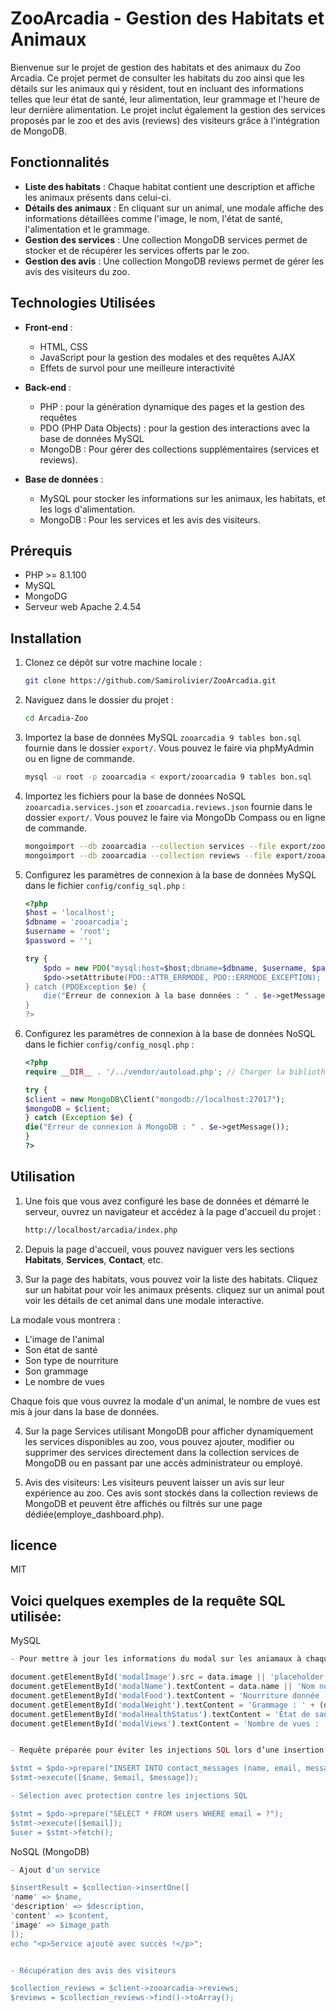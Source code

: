 # ZooArcadia - Gestion des Habitats et Animaux

Bienvenue sur le projet de gestion des habitats et des animaux du Zoo Arcadia. Ce projet permet de consulter les habitats du zoo ainsi que les détails sur les animaux qui y résident, tout en incluant des informations telles que leur état de santé, leur alimentation, leur grammage et l'heure de leur dernière alimentation. Le projet inclut également la gestion des services proposés par le zoo et des avis (reviews) des visiteurs grâce à l'intégration de MongoDB.

## Fonctionnalités

- **Liste des habitats** : Chaque habitat contient une description et affiche les animaux présents dans celui-ci.
- **Détails des animaux** : En cliquant sur un animal, une modale affiche des informations détaillées comme l'image, le nom, l'état de santé, l'alimentation et le grammage.
- **Gestion des services** : Une collection MongoDB services permet de stocker et de récupérer les services offerts par le zoo.
- **Gestion des avis** : Une collection MongoDB reviews permet de gérer les avis des visiteurs du zoo.
  
## Technologies Utilisées

- **Front-end** :
  - HTML, CSS
  - JavaScript pour la gestion des modales et des requêtes AJAX
  - Effets de survol pour une meilleure interactivité
    
- **Back-end** :
  - PHP : pour la génération dynamique des pages et la gestion des requêtes
  - PDO (PHP Data Objects) : pour la gestion des interactions avec la base de données MySQL
  - MongoDB : Pour gérer des collections supplémentaires (services et reviews).
    
- **Base de données** :
  - MySQL pour stocker les informations sur les animaux, les habitats, et les logs d'alimentation.
  - MongoDB : Pour les services et les avis des visiteurs.

## Prérequis

- PHP >= 8.1.100
- MySQL
- MongoDG
- Serveur web Apache 2.4.54

## Installation

1. Clonez ce dépôt sur votre machine locale :

    ```bash
    git clone https://github.com/Samirolivier/ZooArcadia.git
    ```

2. Naviguez dans le dossier du projet :

    ```bash
    cd Arcadia-Zoo
    ```

3. Importez la base de données MySQL `zooarcadia 9 tables bon.sql` fournie dans le dossier `export/`. Vous pouvez le faire via phpMyAdmin ou en ligne de commande.

    ```bash
    mysql -u root -p zooarcadia < export/zooarcadia 9 tables bon.sql
    ```

4. Importez les fichiers pour la base de données NoSQL `zooarcadia.services.json` et `zooarcadia.reviews.json` fournie dans le dossier `export/`. Vous pouvez le faire via MongoDb Compass ou en ligne de commande.

    ```bash
    mongoimport --db zooarcadia --collection services --file export/zooarcadia.services.json --jsonArray
    mongoimport --db zooarcadia --collection reviews --file export/zooarcadia.reviews.json --jsonArray
    ```

5. Configurez les paramètres de connexion à la base de données MySQL dans le fichier `config/config_sql.php` :

    ```php
    <?php
    $host = 'localhost';
    $dbname = 'zooarcadia';
    $username = 'root';
    $password = '';

    try {
        $pdo = new PDO("mysql:host=$host;dbname=$dbname, $username, $password);
        $pdo->setAttribute(PDO::ATTR_ERRMODE, PDO::ERRMODE_EXCEPTION);
    } catch (PDOException $e) {
        die("Erreur de connexion à la base données : " . $e->getMessage());
    }
    ?>

6. Configurez les paramètres de connexion à la base de données NoSQL dans le fichier `config/config_nosql.php` :

    ```php
    <?php
    require __DIR__ . '/../vendor/autoload.php'; // Charger la bibliothèque MongoDB via Composer
    
    try {
    $client = new MongoDB\Client("mongodb://localhost:27017");
    $mongoDB = $client;
    } catch (Exception $e) {
    die("Erreur de connexion à MongoDB : " . $e->getMessage());
    }
    ?>


## Utilisation

1. Une fois que vous avez configuré les base de données et démarré le serveur, ouvrez un navigateur et accédez à la page d'accueil du projet :

    ```bash
    http://localhost/arcadia/index.php
    ```

2. Depuis la page d'accueil, vous pouvez naviguer vers les sections **Habitats**, **Services**, **Contact**, etc.

3. Sur la page des habitats, vous pouvez voir la liste des habitats. Cliquez sur un habitat pour voir les animaux présents. cliquez sur un animal pout voir les détails de cet animal dans une modale interactive.

La modale vous montrera :
   - L'image de l'animal
   - Son état de santé
   - Son type de nourriture
   - Son grammage
   - Le nombre de vues

Chaque fois que vous ouvrez la modale d'un animal, le nombre de vues est mis à jour dans la base de données.
   
4. Sur la page Services utilisant MongoDB pour afficher dynamiquement les services disponibles au zoo, vous pouvez ajouter, modifier ou supprimer des services directement dans la collection services de MongoDB ou en passant par une accès administrateur ou employé.
   
5. Avis des visiteurs: Les visiteurs peuvent laisser un avis sur leur expérience au zoo. Ces avis sont stockés dans la collection reviews de MongoDB et peuvent être affichés ou filtrés sur une page dédiée(employe_dashboard.php).

## licence
MIT

## Voici quelques exemples de la requête SQL utilisée:

MySQL

```php
- Pour mettre à jour les informations du modal sur les aniamaux à chaque fois que ses détails sont consultés :

document.getElementById('modalImage').src = data.image || 'placeholder.jpg';
document.getElementById('modalName').textContent = data.name || 'Nom non disponible';
document.getElementById('modalFood').textContent = 'Nourriture donnée : ' + (data.food || 'Non disponible');
document.getElementById('modalWeight').textContent = 'Grammage : ' + (data.weight || 'Non disponible') + ' g';
document.getElementById('modalHealthStatus').textContent = 'État de santé : ' + (data.health_status || 'Non disponible');
document.getElementById('modalViews').textContent = 'Nombre de vues : ' + (data.views || '0');


- Requête préparée pour éviter les injections SQL lors d’une insertion d'un message de contact 

$stmt = $pdo->prepare("INSERT INTO contact_messages (name, email, message) VALUES (?, ?, ?)");
$stmt->execute([$name, $email, $message]);

- Sélection avec protection contre les injections SQL 

$stmt = $pdo->prepare("SELECT * FROM users WHERE email = ?");
$stmt->execute([$email]);
$user = $stmt->fetch();

```

NoSQL (MongoDB)

```php
- Ajout d'un service 

$insertResult = $collection->insertOne([
'name' => $name,
'description' => $description,
'content' => $content,
'image' => $image_path
]);
echo "<p>Service ajouté avec succès !</p>";


- Récupération des avis des visiteurs 

$collection_reviews = $client->zooarcadia->reviews;
$reviews = $collection_reviews->find()->toArray();
